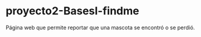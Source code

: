 proyecto2-BasesI-findme
=======================

Página web que permite reportar que una mascota se encontró o se perdió.
